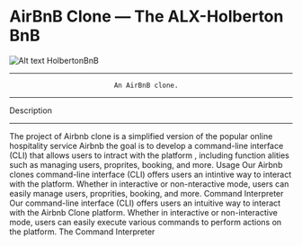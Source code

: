 # AirBnB Clone ― The ALX-Holberton BnB
![Alt text](https://github.com/chaimaamiftah14/AirBnB_clone/assets/78249686/f2fa11f4-70dd-47b4-9dcd-726ffc1b95bd)
                                HolbertonBnB
_______________________________________________________________________________________________________
                              An AirBnB clone.
_______________________________________________________________________________________________________
Description
________________________________________________________________________________________________________
The project of Airbnb clone is a simplified version of the popular online hospitality service Airbnb the goal is to develop a command-line interface (CLI) that allows users to intract with the platform , including function alities such as managing users, proprites, booking, and more.
Usage
Our Airbnb clones command-line interface (CLI) offers users an intintive way to interact with the platform. Whether in interactive or non-nteractive mode, users can easily manage users, proprities, booking, and more.
Command Interpreter
Our command-line interface (CLI) offers users an intuitive way to interact with the Airbnb Clone platform. Whether in interactive or non-interactive mode, users can easily execute various commands to perform actions on the platform.
The Command Interpreter
